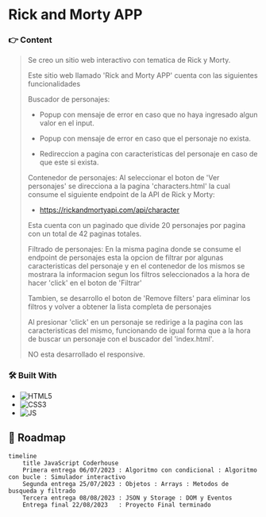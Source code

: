 # Rick and Morty APP

### 👉 Content
> Se creo un sitio web interactivo con tematica de Rick y Morty.
> 
> Este sitio web llamado 'Rick and Morty APP' cuenta con las siguientes funcionalidades
> 
> Buscador de personajes:
> * Popup con mensaje de error en caso que no haya ingresado algun valor en el input.
> 
> * Popup con mensaje de error en caso que el personaje no exista.
> 
> * Redireccion a pagina con caracteristicas del personaje en caso de que este si exista.
>
> Contenedor de personajes:
> Al seleccionar el boton de 'Ver personajes' se direcciona a la pagina 'characters.html' la cual consume el siguiente endpoint de la API de Rick y Morty:
> * https://rickandmortyapi.com/api/character
>
> Esta cuenta con un paginado que divide 20 personajes por pagina con un total de 42 paginas totales.
>
> Filtrado de personajes:
> En la misma pagina donde se consume el endpoint de personajes esta la opcion de filtrar por algunas caracteristicas del personaje y en el contenedor de los mismos
> se mostrara la informacion segun los filtros seleccionados a la hora de hacer 'click' en el boton de 'Filtrar'
>
> Tambien, se desarrollo el boton de 'Remove filters' para eliminar los filtros y volver a obtener la lista completa de personajes
>
> Al presionar 'click' en un personaje se redirige a la pagina con las caracteristicas del mismo, funcionando de igual forma que a la hora de buscar un personaje con el buscador del 'index.html'.
>
> NO esta desarrollado el responsive.


### 🛠 Built With

* ![HTML5](https://img.shields.io/badge/html5-%23E34F26.svg?style=for-the-badge&logo=html5&logoColor=white)
* ![CSS3](https://img.shields.io/badge/css3-%231572B6.svg?style=for-the-badge&logo=css3&logoColor=white)
* ![JS](https://img.shields.io/badge/JavaScript-F7DF1E?style=for-the-badge&logo=javascript&logoColor=black)



##  📅 Roadmap

``` mermaid
timeline
    title JavaScript Coderhouse
    Primera entrega 06/07/2023 : Algoritmo con condicional : Algoritmo con bucle : Simulador interactivo
    Segunda entrega 25/07/2023 : Objetos : Arrays : Metodos de busqueda y filtrado 
    Tercera entrega 08/08/2023 : JSON y Storage : DOM y Eventos
    Entrega final 22/08/2023   : Proyecto Final terminado
```
